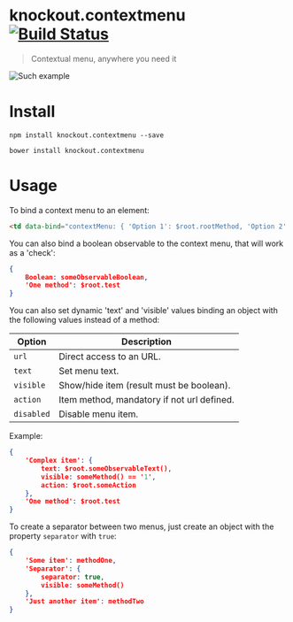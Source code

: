 # knockout.contextmenu [![Build Status](https://travis-ci.org/nescalante/knockout.contextmenu.svg?branch=master)](https://travis-ci.org/nescalante/knockout.contextmenu)

> Contextual menu, anywhere you need it

![Such example](https://raw.github.com/nescalante/knockout.contextmenu/master/example/menu.png)

# Install

```shell
npm install knockout.contextmenu --save

bower install knockout.contextmenu
```

# Usage

To bind a context menu to an element:

```html
<td data-bind="contextMenu: { 'Option 1': $root.rootMethod, 'Option 2': itemMethod, 'Option 3': anotherMethod }">
```

You can also bind a boolean observable to the context menu, that will work as a 'check':

```json
{ 
    Boolean: someObservableBoolean, 
    'One method': $root.test 
}
```

You can also set dynamic 'text' and 'visible' values binding an object with the following values instead of a method:

Option     | Description
-----------|-----------------------------------------------
`url`      | Direct access to an URL.
`text`     | Set menu text.
`visible`  | Show/hide item (result must be boolean).
`action`   | Item method, mandatory if not url defined.
`disabled` | Disable menu item.

Example:

```json
{ 
    'Complex item': { 
        text: $root.someObservableText(), 
        visible: someMethod() == '1', 
        action: $root.someAction 
    }, 
    'One method': $root.test
}
```

To create a separator between two menus, just create an object with the property `separator` with `true`:

```json
{ 
    'Some item': methodOne,
    'Separator': { 
        separator: true, 
        visible: someMethod() 
    },
    'Just another item': methodTwo
}
```
